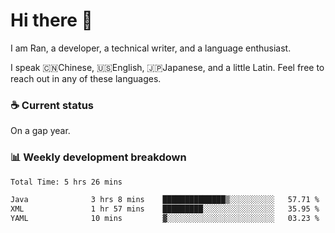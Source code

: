 # Hi there 👋

I am Ran, a developer, a technical writer, and a language enthusiast.

I speak 🇨🇳Chinese, 🇺🇸English, 🇯🇵Japanese, and a little Latin. Feel free to reach out in any of these languages.

<!-- [LinkedIn]() | [Twitter]() | [📧]() -->

### ☕ Current status

On a gap year.

### 📊 Weekly development breakdown

<!--START_SECTION:waka-->

```txt
Total Time: 5 hrs 26 mins

Java              3 hrs 8 mins    ██████████████▒░░░░░░░░░░   57.71 %
XML               1 hr 57 mins    █████████░░░░░░░░░░░░░░░░   35.95 %
YAML              10 mins         ▓░░░░░░░░░░░░░░░░░░░░░░░░   03.23 %
```

<!--END_SECTION:waka-->
